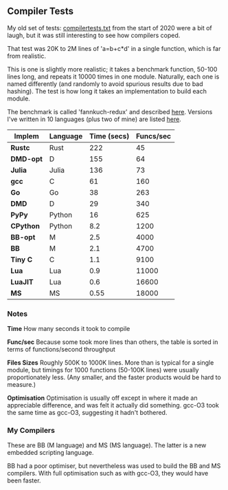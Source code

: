 ## Compiler Tests

My old set of tests: [compilertests.txt](compilertest.txt) from the start of 2020 were a bit of laugh, but it was still interesting to see how compilers coped.

That test was 20K to 2M lines of 'a=b+c*d' in a single function, which is far from realistic.

This is one is slightly more realistic; it takes a benchmark function, 50-100 lines long, and repeats it 10000 times in one module. Naturally, each one is named differently (and randomly to avoid spurious results due to bad hashing). The test is how long it takes an implementation to build each module.

The benchmark is called 'fannkuch-redux' and described [here](https://benchmarksgame-team.pages.debian.net/benchmarksgame/performance/fannkuchredux.html). Versions I've written in 10 languages (plus two of mine) are listed [here](fannkuch.txt).

Implem | Language | Time (secs) | Funcs/sec
--- | --- | --- | ----
**Rustc** | Rust  | 222 | 45
**DMD-opt**       | D | 155 | 64
**Julia**    | Julia  | 136 | 73
**gcc** | C            | 61 | 160
**Go**            | Go | 38 | 263
**DMD**            | D | 29 | 340
**PyPy**      | Python | 16 | 625
**CPython**  | Python | 8.2 | 1200
**BB-opt** | M        | 2.5 | 4000
**BB**            | M | 2.1 | 4700
**Tiny C**        | C | 1.1 | 9100
**Lua**         | Lua | 0.9 | 11000
**LuaJIT**      | Lua | 0.6 | 16600
**MS**          | MS | 0.55 | 18000


### Notes

**Time** How many seconds it took to compile

**Func/sec** Because some took more lines than others, the table is sorted in terms of functions/second throughput

**Files Sizes** Roughly 500K to 1000K lines. More than is typical for a single module, but timings for 1000 functions (50-100K lines) were usually proportionately less. (Any smaller, and the faster products would be hard to measure.)

**Optimisation** Optimisation is usually off except in where it made an appreciable difference, and was felt it actually did something. gcc-O3 took the same time as gcc-O3, suggesting it hadn't bothered.

### My Compilers

These are BB (M language) and MS (MS language). The latter is a new embedded scripting language.

BB had a poor optimiser, but nevertheless was used to build the BB and MS compilers. With full optimisation such as with gcc-O3, they would have been faster.

